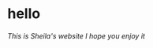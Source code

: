 <html>
  <h1> hello </h1>
  <body>
    <h6> This is Sheila's website I hope you enjoy it </h6>
  </body>
  </html> 
